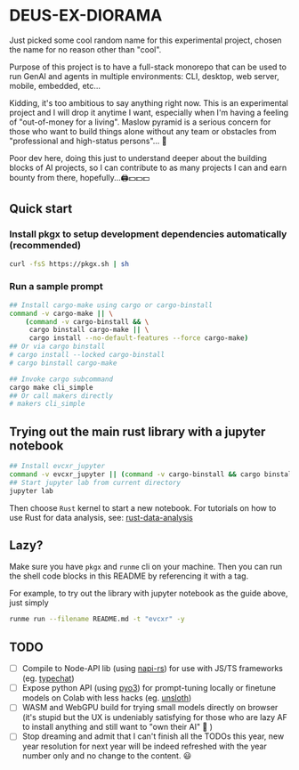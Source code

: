 # DEUS-EX-DIORAMA

Just picked some cool random name for this experimental project, chosen the name for no reason other than "cool".


Purpose of this project is to have a full-stack monorepo that can be used to run GenAI and agents in multiple environments: CLI, desktop, web server, mobile, embedded, etc...


Kidding, it's too ambitious to say anything right now. This is an experimental project and I will drop it anytime I want, especially when I'm having a feeling of "out-of-money for a living". Maslow pyramid is a serious concern for those who want to build things alone without any team or obstacles from "professional and high-status persons"... 🥹


Poor dev here, doing this just to understand deeper about the building blocks of AI projects, so I can contribute to as many projects I can and earn bounty from there, hopefully...🖨️💵💵💵


## Quick start

### Install pkgx to setup development dependencies automatically (recommended)

```sh {"tag": "pkgx"}
curl -fsS https://pkgx.sh | sh
```

### Run a sample prompt

```sh {"tag": "make"}
## Install cargo-make using cargo or cargo-binstall
command -v cargo-make || \
    (command -v cargo-binstall && \
     cargo binstall cargo-make || \
     cargo install --no-default-features --force cargo-make)
## Or via cargo binstall
# cargo install --locked cargo-binstall
# cargo binstall cargo-make

## Invoke cargo subcommand
cargo make cli_simple
## Or call makers directly
# makers cli_simple
```

## Trying out the main rust library with a jupyter notebook

```sh {"tag": "evcxr"}
## Install evcxr_jupyter
command -v evcxr_jupyter || (command -v cargo-binstall && cargo binstall evcxr_jupyter || cargo install --locked evcxr_jupyter) && evcxr_jupyter --install
## Start jupyter lab from current directory
jupyter lab
```

Then choose `Rust` kernel to start a new notebook. For tutorials on how to use Rust for data analysis, see: [rust-data-analysis](https://github.com/wiseaidev/rust-data-analysis)

## Lazy?

Make sure you have `pkgx` and `runme` cli on your machine. Then you can run the shell code blocks in this README by referencing it with a tag.

For example, to try out the library with jupyter notebook as the guide above, just simply

```sh {"tag": "runme"}
runme run --filename README.md -t "evcxr" -y
```

## TODO

- [ ] Compile to Node-API lib (using [napi-rs](https://github.com/napi-rs/napi-rs)) for use with JS/TS frameworks (eg. [typechat](https://github.com/microsoft/TypeChat))
- [ ] Expose python API (using [pyo3](https://github.com/PyO3/pyo3)) for prompt-tuning locally or finetune models on Colab with less hacks (eg. [unsloth](https://github.com/unslothai/unsloth))
- [ ] WASM and WebGPU build for trying small models directly on browser (it's stupid but the UX is undeniably satisfying for those who are lazy AF to install anything and still want to "own their AI" 🤪 )
- [ ] Stop dreaming and admit that I can't finish all the TODOs this year, new year resolution for next year will be indeed refreshed with the year number only and no change to the content. 😃 

